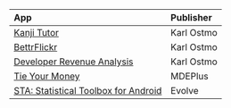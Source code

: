 | **App** | **Publisher** |
|:--------|:--------------|
| [Kanji Tutor](http://sites.google.com/site/droidful/my-apps/kanji-tutor) | Karl Ostmo    |
| [BettrFlickr](http://sites.google.com/site/bettrflickr/) | Karl Ostmo    |
| [Developer Revenue Analysis](DeveloperRevenueAnalysis.md) | Karl Ostmo    |
| [Tie Your Money](http://www.tieyourmoney.com/) | MDEPlus       |
| [STA: Statistical Toolbox for Android](http://www.evolve.dk/?page=applications) | Evolve        |